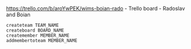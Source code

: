 https://trello.com/b/aroYwPEK/wims-boian-rado - Trello board - Radoslav and Boian

```
createteam TEAM_NAME
createboard BOARD_NAME
createmember MEMBER_NAME
addmembertoteam MEMBER_NAME
```